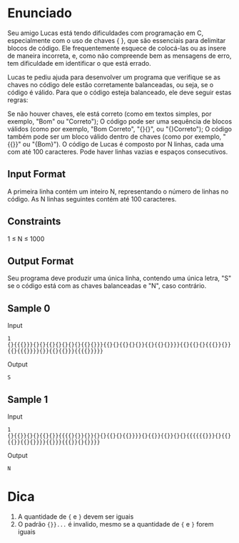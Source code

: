 # Enunciado
Seu amigo Lucas está tendo dificuldades com programação em C, especialmente com o uso de chaves { }, que são essenciais para delimitar blocos de código. Ele frequentemente esquece de colocá-las ou as insere de maneira incorreta, e, como não compreende bem as mensagens de erro, tem dificuldade em identificar o que está errado.

Lucas te pediu ajuda para desenvolver um programa que verifique se as chaves no código dele estão corretamente balanceadas, ou seja, se o código é válido. Para que o código esteja balanceado, ele deve seguir estas regras:

Se não houver chaves, ele está correto (como em textos simples, por exemplo, "Bom" ou "Correto");
O código pode ser uma sequência de blocos válidos (como por exemplo, "Bom Correto", "{}{}", ou "{}Correto");
O código também pode ser um bloco válido dentro de chaves (como por exemplo, "{{}}" ou "{Bom}").
O código de Lucas é composto por N linhas, cada uma com até 100 caracteres. Pode haver linhas vazias e espaços consecutivos.

## Input Format
A primeira linha contém um inteiro N, representando o número de linhas no código. As N linhas seguintes contém até 100 caracteres.

## Constraints
1 ≤ N ≤ 1000

## Output Format
Seu programa deve produzir uma única linha, contendo uma única letra, "S" se o código está com as chaves balanceadas e "N", caso contrário.

## Sample 0
Input
```
1
{}{{{}}}{}{}{{}{}{}{}{}{{}{}}}{{}{}{{}{}{}}{{}{{}{}}}}{{}{{}{}{{{}}{}}{{}{{{}}}}{}}{{}{{}}}{{{{}}}}}
```

Output
```
S
```

## Sample 1
Input
```
1
{}{{}}{}{}{{}{}}{{{{}{}}{}}{}{}{{}{}{{}}}}{}{{}}{{}}{}{}{{{{{{}}}{}{{}{{}}{{}{}}}}{{}}}{{{}}{}{}}}}
```

Output
```
N
```

# Dica
1. A quantidade de `{` e `}` devem ser iguais
2. O padrão `{}}...` é invalido, mesmo se a quantidade de `{` e `}` forem iguais
